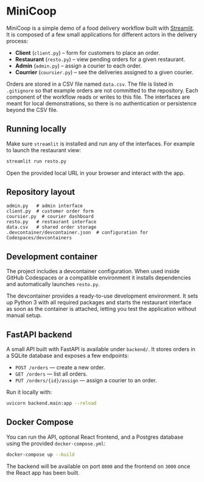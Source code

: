 # MiniCoop

MiniCoop is a simple demo of a food delivery workflow built with [Streamlit](https://streamlit.io/). It is composed of a few small applications for different actors in the delivery process:

- **Client** (`client.py`) – form for customers to place an order.
- **Restaurant** (`resto.py`) – view pending orders for a given restaurant.
- **Admin** (`admin.py`) – assign a courier to each order.
- **Courrier** (`coursier.py`) – see the deliveries assigned to a given courier.

Orders are stored in a CSV file named `data.csv`. The file is listed in `.gitignore` so that example orders are not committed to the repository. Each component of the workflow reads or writes to this file. The interfaces are meant for local demonstrations, so there is no authentication or persistence beyond the CSV file.

## Running locally

Make sure `streamlit` is installed and run any of the interfaces. For example to launch the restaurant view:

```bash
streamlit run resto.py
```

Open the provided local URL in your browser and interact with the app.

## Repository layout

```
admin.py   # admin interface
client.py  # customer order form
coursier.py  # courier dashboard
resto.py   # restaurant interface
data.csv   # shared order storage
.devcontainer/devcontainer.json  # configuration for Codespaces/devcontainers
```

## Development container

The project includes a devcontainer configuration. When used inside GitHub Codespaces or a compatible environment it installs dependencies and automatically launches `resto.py`.

The devcontainer provides a ready-to-use development environment. It sets up Python 3 with all required packages and starts the restaurant interface as soon as the container is attached, letting you test the application without manual setup.


## FastAPI backend

A small API built with FastAPI is available under `backend/`. It stores orders in a SQLite database and exposes a few endpoints:

- `POST /orders` — create a new order.
- `GET /orders` — list all orders.
- `PUT /orders/{id}/assign` — assign a courier to an order.

Run it locally with:

```bash
uvicorn backend.main:app --reload
```

## Docker Compose

You can run the API, optional React frontend, and a Postgres database using the
provided `docker-compose.yml`:

```bash
docker-compose up --build
```

The backend will be available on port `8000` and the frontend on `3000` once the
React app has been built.
